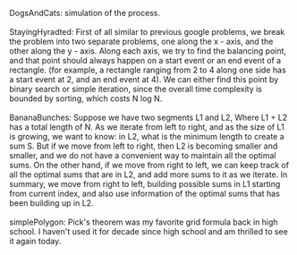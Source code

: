 DogsAndCats: simulation of the process. <br />
<br />
StayingHyradted: First of all similar to previous google problems, we break the problem into two separate problems, one along the x - axis, and the other along the y - axis. Along each axis, we try to find the balancing point, and that point should always happen on a start event or an end event of a rectangle. (for example, a rectangle ranging from 2 to 4 along one side has a start event at 2, and an end event at 4). We can either find this point by binary search or simple iteration, since the overall time complexity is bounded by sorting, which costs N log N. <br />
<br />
BananaBunches: Suppose we have two segments L1 and L2, Where L1 + L2 has a total length of N. As we iterate from left to right, and as the size of L1 is growing, we want to know: in L2, what is the minimum length to create a sum S. But if we move from left to right, then L2 is becoming smaller and smaller, and we do not have a convenient way to maintain all the optimal sums. On the other hand, if we move from right to left, we can keep track of all the optimal sums that are in L2, and add more sums to it as we iterate. In summary, we move from right to left, building possible sums in L1 starting from current index, and also use information of the optimal sums that has been building up in L2. <br />
<br />
simplePolygon: Pick's theorem was my favorite grid formula back in high school. I haven't used it for decade since high school and am thrilled to see it again today. 
<br />
